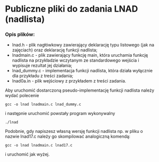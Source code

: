 # Publiczne pliki do zadania LNAD (nadlista) #

### Opis plików: ###

* lnad.h - plik nagłówkowy zawierający deklarację typu listowego
  (jak na zajęciach) oraz deklarację funkcji nadlista;
* lnadmain.c - plik zawierający funkcję main, która uruchamia
  funkcję nadlista na przykładzie wczytanym ze standardowego wejścia
  i wypisuje rezultat jej działania;
* lnad_dummy.c - implementacja funkcji nadlista, która działa
  wyłącznie dla przykładu z treści zadania; 
* lnad0a.in - plik wejściowy z przykładem z treści zadania.

Aby uruchomić dostarczoną pseudo-implementację funkcji nadlista należy
wydać polecenie

    gcc -o lnad lnadmain.c lnad_dummy.c
i następnie uruchomić powstały program wykonywalny

    ./lnad
Podobnie, gdy napiszesz własną wersję funkcji nadlista np. w pliku o
nazwie lnad17.c należy go skompilować analogiczną komendą:

    gcc -o lnad lnadmain.c lnad17.c
i uruchomić jak wyżej.
